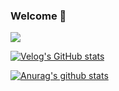 ### Welcome 👋

<a href="https://velog.io/@max9106" target="_blank"><img src="https://img.shields.io/badge/Tech blog-20c997?style=flat-square&logo=Vimeo&logoColor=white"/></a>

[![Velog's GitHub stats](https://velog-readme-stats.vercel.app/api?name=max9106)](https://velog.io/@max9106)

 [![Anurag's github stats](https://github-readme-stats.vercel.app/api?username=KJunseo&hide=issues)](https://github.com/KJunseo)
